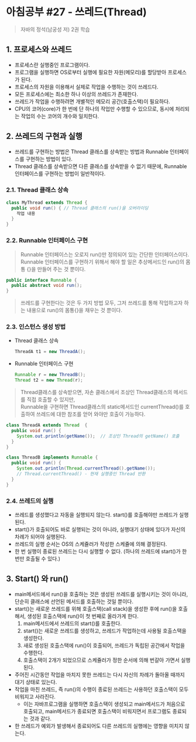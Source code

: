 # 아침공부 #27 - 쓰레드(Thread)
>자바의 정석(남궁성 저) 2권 학습  


## 1. 프로세스와 쓰레드
- 프로세스란 실행중인 프로그램이다.  
- 프로그램을 실행하면 OS로부터 실행에 필요한 자원(메모리)를 할당받아 프로세스가 된다.
- 프로세스의 자원을 이용해서 실제로 작업을 수행하는 것이 쓰레드다.
- 모든 프로세스에는 최소한 하나 이상의 쓰레드가 존재한다.
- 쓰레드가 작업을 수행하려면 개별적인 메모리 공간(호출스택)이 필요하다.
- CPU의 코어(core)가 한 번에 단 하나의 작업만 수행할 수 있으므로, 동시에 처리되는 작업의 수는 코어의 개수와 일치한다.

## 2. 쓰레드의 구현과 실행
- 쓰레드를 구현하는 방법은 Thread 클래스를 상속받는 방법과 Runnable 인터페이스를 구현하는 방법이 있다.
- Thread 클래스를 상속받으면 다른 클래스를 상속받을 수 없기 때문에, Runnable 인터페이스를 구현하는 방법이 일반적이다.

### 2.1. Thread 클래스 상속

~~~java
class MyThread extends Thread {
  public void run() { // Thread 클래스의 run()을 오버라이딩
    작업 내용
  }
}
~~~

### 2.2. Runnable 인터페이스 구현
>Runnable 인터페이스는 오로지 run()만 정의되어 있는 간단한 인터페이스이다.  
>Runnable 인터페이스를 구현하기 위해서 해야 할 일은 추상메서드인 run()의 몸통 {}을 만들어 주는 것 뿐이다.

~~~java
public interface Runnable {
  public abstract void run();
}
~~~

>쓰레드를 구현한다는 것은 두 가지 방법 모두, 그저 쓰레드를 통해 작업하고자 하는 내용으로 run()의 몸통{}을 채우는 것 뿐이다.


### 2.3. 인스턴스 생성 방법
- Thread 클래스 상속

  ~~~java
  ThreadA t1 = new ThreadA();
  ~~~
  
- Runnable 인터페이스 구현

  ~~~java
  Runnable r = new ThreadB();
  Thread t2 = new Thread(r);
  ~~~

>Thread클래스를 상속받으면, 자손 클래스에서 조상인 Thread클래스의 메서드를 직접 호출할 수 있지만,  
Runnable을 구현하면 Thread클래스의 static메서드인 currentThread()를 호출하여 쓰레드에 대한 참조를 얻어 와야만 호출이 가능하다.

~~~java
class ThreadA extends Thread  {
  public void run() {
    System.out.println(getName());  // 조상인 Thread의 getName() 호출
  }
}
~~~

~~~java
class ThreadB implements Runnable {
  public void run() {
    System.out.println(Thread.currentThread().getName());
    // Thread.currentThread() - 현재 실행중인 Thread 반환
  }
}
~~~

### 2.4. 쓰레드의 실행
- 쓰레드를 생성했다고 자동을 실행되지 않는다. start()를 호출해야만 쓰레드가 실행된다.  
- start()가 호출되어도 바로 실행되는 것이 아니라, 실행대기 상태에 있다가 자신의 차례가 되어야 실행된다.
- 쓰레드의 실행 순서는 OS의 스케쥴러가 작성한 스케쥴에 의해 결정된다.
- 한 번 실행이 종료된 쓰레드는 다시 실행할 수 없다. (하나의 쓰레드에 start()가 한 번만 호출될 수 있다.)

## 3. Start() 와 run()
- main메서드에서 run()을 호출하는 것은 생성된 쓰레드를 실행시키는 것이 아니라, 단순히 클래스에 선언된 메서드를 호출하는 것일 뿐이다.
- start()는 새로운 쓰레드를 위해 호출스택(call stack)을 생성한 후에 run()을 호출해서, 생성된 호출스택에 run()이 첫 번째로 올라가게 한다.
  1. main메서드에서 쓰레드의 start()를 호출한다.
  2. start()는 새로운 쓰레드를 생성하고, 쓰레드가 작업하는데 사용될 호출스택을 생성한다.
  3. 새로 생성된 호출스택에 run()이 호출되어, 쓰레드가 독립된 공간에서 작업을 수행한다.
  4. 호출스택이 2개가 되었으므로 스케쥴러가 정한 순서에 의해 번갈아 가면서 실행된다.
- 주어진 시간동안 작업을 마치지 못한 쓰레드는 다시 자신의 차례가 돌아올 때까지 대기 상태로 있는다.
- 작업을 마친 쓰레드, 즉 run()의 수행이 종료된 쓰레드는 사용하던 호출스택이 모두 비워지고 사라진다.
  - 이는 자바프로그램을 실행하면 호출스택이 생성되고 main메서드가 처음으로 호출되고, 
  main메서드가 종료되면 호출스택이 비워지면서 프로그램도 종료되는 것과 같다.
- 한 쓰레드가 예외가 발생해서 종료되어도 다른 쓰레드의 실행에는 영향을 미치지 않는다.
